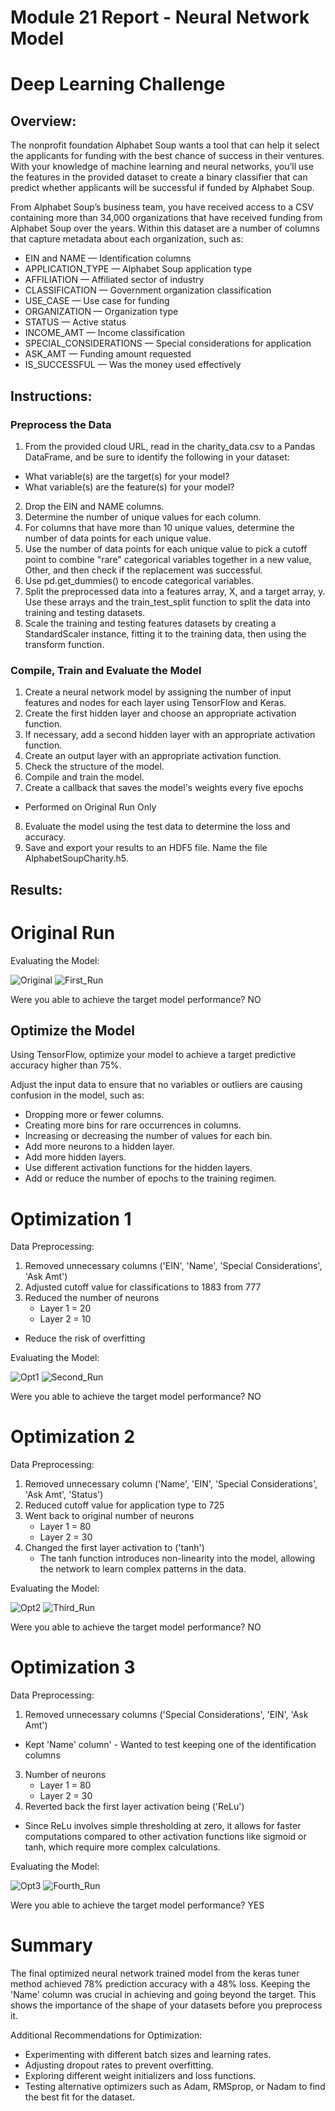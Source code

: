 # Module 21 Report - Neural Network Model
# Deep Learning Challenge

## Overview:
The nonprofit foundation Alphabet Soup wants a tool that can help it select the applicants for funding with the best chance of success in their ventures. With your knowledge of machine learning and neural networks, you’ll use the features in the provided dataset to create a binary classifier that can predict whether applicants will be successful if funded by Alphabet Soup.

From Alphabet Soup’s business team, you have received access to a CSV containing more than 34,000 organizations that have received funding from Alphabet Soup over the years. Within this dataset are a number of columns that capture metadata about each organization, such as:

* EIN and NAME — Identification columns
* APPLICATION_TYPE — Alphabet Soup application type
* AFFILIATION — Affiliated sector of industry
* CLASSIFICATION — Government organization classification
* USE_CASE — Use case for funding
* ORGANIZATION — Organization type
* STATUS — Active status
* INCOME_AMT — Income classification
* SPECIAL_CONSIDERATIONS — Special considerations for application
* ASK_AMT — Funding amount requested
* IS_SUCCESSFUL — Was the money used effectively

## Instructions:
### Preprocess the Data
1) From the provided cloud URL, read in the charity_data.csv to a Pandas DataFrame, and be sure to identify the following in your dataset:

* What variable(s) are the target(s) for your model?
* What variable(s) are the feature(s) for your model?

2) Drop the EIN and NAME columns.
3) Determine the number of unique values for each column.
4) For columns that have more than 10 unique values, determine the number of data points for each unique value.
5) Use the number of data points for each unique value to pick a cutoff point to combine "rare" categorical variables together in a new value, Other, and then check if the replacement was successful.
6) Use pd.get_dummies() to encode categorical variables.
7) Split the preprocessed data into a features array, X, and a target array, y. Use these arrays and the train_test_split function to split the data into training and testing datasets.
8) Scale the training and testing features datasets by creating a StandardScaler instance, fitting it to the training data, then using the transform function.

### Compile, Train and Evaluate the Model
1) Create a neural network model by assigning the number of input features and nodes for each layer using TensorFlow and Keras.
2) Create the first hidden layer and choose an appropriate activation function.
3) If necessary, add a second hidden layer with an appropriate activation function.
4) Create an output layer with an appropriate activation function.
5) Check the structure of the model.
6) Compile and train the model.
7) Create a callback that saves the model's weights every five epochs
* Performed on Original Run Only

8) Evaluate the model using the test data to determine the loss and accuracy.
9) Save and export your results to an HDF5 file. Name the file AlphabetSoupCharity.h5.

## Results:
# Original Run
Evaluating the Model:

![Original](https://github.com/mlbybee/deep-learning-challenge/blob/main/Resources/Original_definingmodel.png)
![First_Run](https://github.com/mlbybee/deep-learning-challenge/blob/main/Resources/First_Run.png)

Were you able to achieve the target model performance? NO

## Optimize the Model
Using TensorFlow, optimize your model to achieve a target predictive accuracy higher than 75%.

Adjust the input data to ensure that no variables or outliers are causing confusion in the model, such as:
* Dropping more or fewer columns.
* Creating more bins for rare occurrences in columns.
* Increasing or decreasing the number of values for each bin.
* Add more neurons to a hidden layer.
* Add more hidden layers.
* Use different activation functions for the hidden layers.
* Add or reduce the number of epochs to the training regimen.

# Optimization 1
Data Preprocessing:
1) Removed unnecessary columns ('EIN', 'Name', 'Special Considerations', 'Ask Amt')
2) Adjusted cutoff value for classifications to 1883 from 777
3) Reduced the number of neurons
    - Layer 1 = 20
    - Layer 2 = 10
* Reduce the risk of overfitting

Evaluating the Model:

![Opt1](https://github.com/mlbybee/deep-learning-challenge/blob/main/Resources/Optimization1_definingmodel.png)
![Second_Run](https://github.com/mlbybee/deep-learning-challenge/blob/main/Resources/Second_Run.png)

Were you able to achieve the target model performance? NO

# Optimization 2
Data Preprocessing:
1) Removed unnecessary column ('Name', 'EIN', 'Special Considerations', 'Ask Amt', 'Status')
2) Reduced cutoff value for application type to 725
3) Went back to original number of neurons
    - Layer 1 = 80
    - Layer 2 = 30
4) Changed the first layer activation to ('tanh')
    - The tanh function introduces non-linearity into the model, allowing the network to learn complex patterns in the data. 

Evaluating the Model:

![Opt2](https://github.com/mlbybee/deep-learning-challenge/blob/main/Resources/Optimization2_definingmodel.png)
![Third_Run](https://github.com/mlbybee/deep-learning-challenge/blob/main/Resources/Third_Run.png)

Were you able to achieve the target model performance? NO

# Optimization 3
Data Preprocessing:
1) Removed unnecessary columns ('Special Considerations', 'EIN', 'Ask Amt')
* Kept 'Name' column' - Wanted to test keeping one of the identification columns
3) Number of neurons
    - Layer 1 = 80
    - Layer 2 = 30
4) Reverted back the first layer activation being ('ReLu')
* Since ReLu involves simple thresholding at zero, it allows for faster computations compared to other activation functions like sigmoid or tanh, which require more complex calculations.

Evaluating the Model:

![Opt3](https://github.com/mlbybee/deep-learning-challenge/blob/main/Resources/Optimization3_definingmodel.png)
![Fourth_Run](https://github.com/mlbybee/deep-learning-challenge/blob/main/Resources/Fourth_Run.png)

Were you able to achieve the target model performance? YES

# Summary
The final optimized neural network trained model from the keras tuner method achieved 78% prediction accuracy with a 48% loss. Keeping the 'Name' column was crucial in achieving and going beyond the target. This shows the importance of the shape of your datasets before you preprocess it.

Additional Recommendations for Optimization: 

* Experimenting with different batch sizes and learning rates.
* Adjusting dropout rates to prevent overfitting.
* Exploring different weight initializers and loss functions.
* Testing alternative optimizers such as Adam, RMSprop, or Nadam to find the best fit for the dataset.
